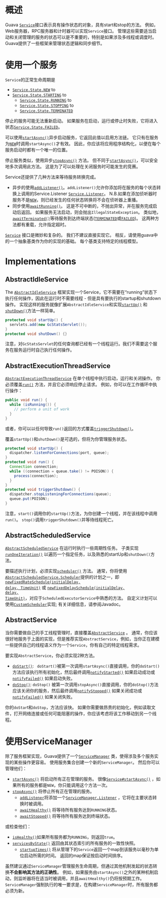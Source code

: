 # 概述
Guava <a href='http://google.github.io/guava/releases/snapshot/api/docs/com/google/common/util/concurrent/Service.html'><code>Service</code></a>接口表示具有操作状态的对象，具有start和stop的方法。 例如，Web服务器，RPC服务器和计时器可以实现`Service`接口。 管理这些需要适当启动和关闭管理的服务的状态可以是不重要的，特别是如果涉及多线程或调度时。 Guava提供了一些框架来管理状态逻辑和同步细节。

# 使用一个服务

`Service`的正常生命周期是

* <a href='http://google.github.io/guava/releases/snapshot/api/docs/com/google/common/util/concurrent/Service.State.html#NEW'><code>Service.State.NEW</code></a> to
* <a href='http://google.github.io/guava/releases/snapshot/api/docs/com/google/common/util/concurrent/Service.State.html#STARTING'><code>Service.State.STARTING</code></a> to
    * <a href='http://google.github.io/guava/releases/snapshot/api/docs/com/google/common/util/concurrent/Service.State.html#RUNNING'><code>Service.State.RUNNING</code></a> to
    * <a href='http://google.github.io/guava/releases/snapshot/api/docs/com/google/common/util/concurrent/Service.State.html#STOPPING'><code>Service.State.STOPPING</code></a> to
    * <a href='http://google.github.io/guava/releases/snapshot/api/docs/com/google/common/util/concurrent/Service.State.html#TERMINATED'><code>Service.State.TERMINATED</code></a>

停止的服务可能无法重新启动。 如果服务在启动，运行或停止时失败，它将进入状态<a href='http://google.github.io/guava/releases/snapshot/api/docs/com/google/common/util/concurrent/Service.State.html#FAILED'><code>Service.State.FAILED</code></a>。

可以使用<a href='http://google.github.io/guava/releases/snapshot/api/docs/com/google/common/util/concurrent/Service.html#startAsync()'><code>startAsync()</code></a>异步启动服务，它返回此值以启用方法链。 它只有在服务为<a href='http://google.github.io/guava/releases/snapshot/api/docs/com/google/common/util/concurrent/Service.State.html#NEW'><code>NEW</code></a>时调用`startAsync()`才有效。 因此，你应该将应用程序结构化，以便在每个服务启动时都有一个唯一的位置。 

停止服务类似，使用异步<a href='http://google.github.io/guava/releases/snapshot/api/docs/com/google/common/util/concurrent/Service.html#stopAsync()'><code>stopAsync()</code></a> 方法。 但不同于<a href='http://google.github.io/guava/releases/snapshot/api/docs/com/google/common/util/concurrent/Service.html#startAsync()'><code>startAsync()</code></a>，可以安全地多次调用此方法。 这是为了可以处理在关闭服务时可能发生的竞赛。

Service还提供了几种方法来等待服务转换完成。
* 异步的使用<a href='http://google.github.io/guava/releases/snapshot/api/docs/com/google/common/util/concurrent/Service.html#addListener()'><code>addListener()</code></a>。`addListener()`允许你添加将在服务的每个状态转换上调用的Service.Listener <a href='http://google.github.io/guava/releases/snapshot/api/docs/com/google/common/util/concurrent/Service.Listener.html'><code>Service.Listener</code></a>。 N.B.如果在添加侦听器时服务不是<a href='http://google.github.io/guava/releases/snapshot/api/docs/com/google/common/util/concurrent/Service.State.html#NEW'><code>NEW</code></a>，则已经发生的任何状态转换将不会在侦听器上重播。
* 同步使用<a href='http://google.github.io/guava/releases/snapshot/api/docs/com/google/common/util/concurrent/Service.html#awaitRunning()'><code>awaitRunning()</code></a>。 这是不可中断的，不抛出异常，并在服务完成启动后返回。 如果服务无法启动，则会抛出`IllegalStateException`。 类似地，<a href='http://google.github.io/guava/releases/snapshot/api/docs/com/google/common/util/concurrent/Service.html#awaitTerminated()'><code>awaitTerminated()</code></a>等待服务到达终端状态(<a href='http://google.github.io/guava/releases/snapshot/api/docs/com/google/common/util/concurrent/Service.State.html#TERMINATED'><code>TERMINATED</code></a>或<a href='http://google.github.io/guava/releases/snapshot/api/docs/com/google/common/util/concurrent/Service.State.html#FAILED'><code>FAILED</code></a>)。 这两种方法都有重载，允许指定超时。 

<a href='http://google.github.io/guava/releases/snapshot/api/docs/com/google/common/util/concurrent/Service.html'><code>Service</code></a> 接口是微妙和复杂的。 我们不建议直接实现它。 相反，请使用guava中的一个抽象基类作为你的实现的基础。 每个基类支持特定的线程模型。

# Implementations
## AbstractIdleService
The <a href='http://google.github.io/guava/releases/snapshot/api/docs/com/google/common/util/concurrent/AbstractIdleService.html'><code>AbstractIdleService</code></a> 框架实现一个Service，它不需要在“running”状态下执行任何操作，因此在运行时不需要线程 - 但是具有要执行的startup和shutdown操作。 实现这样的服务就像扩展`AbstractIdleService`和实现<a href='http://google.github.io/guava/releases/snapshot/api/docs/com/google/common/util/concurrent/AbstractIdleService.html#startUp()'><code>startUp()</code></a> 和 <a href='http://google.github.io/guava/releases/snapshot/api/docs/com/google/common/util/concurrent/AbstractIdleService.html#shutDown()'><code>shutDown()</code></a>方法一样简单。 

```java
protected void startUp() {
  servlets.add(new GcStatsServlet());
}
protected void shutDown() {}
```

注意，对`GcStatsServlet`的任何查询都已经有一个线程运行。我们不需要这个服务在服务运行时自己执行任何操作。

## AbstractExecutionThreadService
<a href='http://google.github.io/guava/releases/snapshot/api/docs/com/google/common/util/concurrent/AbstractExecutionThreadService.html'><code>AbstractExecutionThreadService</code></a> 在单个线程中执行启动，运行和关闭操作。 你必须覆盖<a href='http://google.github.io/guava/releases/snapshot/api/docs/com/google/common/util/concurrent/AbstractExecutionThreadService.html#run()'><code>run()</code></a> 方法，并且它必须响应停止请求。 例如，你可以在工作循环中执行操作：

```java
public void run() {
  while (isRunning()) {
    // perform a unit of work
  }
}
```

或者，你可以以任何导致`run()`返回的方式覆盖<a href='http://google.github.io/guava/releases/snapshot/api/docs/com/google/common/util/concurrent/AbstractExecutionThreadService.html#triggerShutdown()'><code>triggerShutdown()</code></a>。

覆盖`startUp()`和`shutDown()`是可选的，但将为你管理服务状态。

```java
protected void startUp() {
  dispatcher.listenForConnections(port, queue);
}
protected void run() {
  Connection connection;
  while ((connection = queue.take() != POISON)) {
    process(connection);
  }
}
protected void triggerShutdown() {
  dispatcher.stopListeningForConnections(queue);
  queue.put(POISON);
}
```

注意，`start()`调用你的`startUp()`方法，为你创建一个线程，并在该线程中调用`run()`。 `stop()`调用`triggerShutdown()`并等待线程死亡。

## AbstractScheduledService
<a href='http://google.github.io/guava/releases/snapshot/api/docs/com/google/common/util/concurrent/AbstractScheduledService.html'><code>AbstractScheduledService</code></a> 在运行时执行一些周期性任务。 子类实现<a href='http://google.github.io/guava/releases/snapshot/api/docs/com/google/common/util/concurrent/AbstractScheduledService.html#runOneIteration()'><code>runOneIteration()</code></a> 以遍历一个指定任务，以及熟悉的startUp和`shutDown()`方法。

要描述执行计划，必须实现<a href='http://google.github.io/guava/releases/snapshot/api/docs/com/google/common/util/concurrent/AbstractScheduledService.html#scheduler()'><code>scheduler()</code></a> 方法。 通常，你将使用<a href='http://google.github.io/guava/releases/snapshot/api/docs/com/google/common/util/concurrent/AbstractScheduledService.Scheduler.html'><code>AbstractScheduledService.Scheduler</code></a>提供的计划之一，即<a href='http://google.github.io/guava/releases/snapshot/api/docs/com/google/common/util/concurrent/AbstractScheduledService.Scheduler.html#newFixedRateSchedule(long, long, java.util.concurrent.TimeUnit)'><code>newFixedRateSchedule(initialDelay, delay, TimeUnit)</code></a> 或 <a href='http://google.github.io/guava/releases/snapshot/api/docs/com/google/common/util/concurrent/AbstractScheduledService.Scheduler.html#newFixedDelaySchedule(long, long, java.util.concurrent.TimeUnit)'><code>newFixedDelaySchedule(initialDelay, delay, TimeUnit)</code></a>，对应于`ScheduledExecutorService`中熟悉的方法。 自定义计划可以使用<a href='http://google.github.io/guava/releases/snapshot/api/docs/com/google/common/util/concurrent/AbstractScheduledService.CustomScheduler.html'><code>CustomScheduler</code></a>实现; 有关详细信息，请参阅Javadoc。

## AbstractService
当你需要做自己的手工线程管理时，直接覆盖<a href='http://google.github.io/guava/releases/snapshot/api/docs/com/google/common/util/concurrent/AbstractService.html'><code>AbstractService</code></a> 。 通常，你应该很好地服务于上面的实现，但是推荐实现`AbstractService`，例如，当你正在建模一些提供自己的线程语义作为一个`Service`，你有自己的特定线程需求。 

要实现`AbstractService`，你必须实现2种方法。
* <a href='http://google.github.io/guava/releases/snapshot/api/docs/com/google/common/util/concurrent/AbstractService.html#doStart()'><code>doStart()</code></a>: ` doStart()`被第一次调用`startAsync()`直接调用，你的`doStart()`方法应该执行所有初始化，然后最终调用<a href='http://google.github.io/guava/releases/snapshot/api/docs/com/google/common/util/concurrent/AbstractService.html#notifyStarted()'><code>notifyStarted()</code></a> 如果启动成功或<a href='http://google.github.io/guava/releases/snapshot/api/docs/com/google/common/util/concurrent/AbstractService.html#notifyFailed(java.lang.Throwable)'><code>notifyFailed()</code></a> 如果启动失败。
* <a href='http://google.github.io/guava/releases/snapshot/api/docs/com/google/common/util/concurrent/AbstractService.html#doStop()'><code>doStop()</code></a>:  `doStop()` 被第一次调用`stopAsync()`直接调用，你的`doStop()`方法应该关闭你的服务，然后最终调用<a href='http://google.github.io/guava/releases/snapshot/api/docs/com/google/common/util/concurrent/AbstractService.html#notifyStopped()'><code>notifyStopped()</code></a> 如果关闭成功或<a href='http://google.github.io/guava/releases/snapshot/api/docs/com/google/common/util/concurrent/AbstractService.html#notifyFailed(java.lang.Throwable)'><code>notifyFailed()</code></a> 如果关闭失败。

你的`doStar`t和`doStop`，方法应该快。 如果你需要做昂贵的初始化，例如读取文件，打开网络连接或任何可能阻塞的操作，你应该考虑将该工作移动到另一个线程。

# 使用ServiceManager

除了服务框架实现，Guava提供了一个<a href='http://google.github.io/guava/releases/snapshot/api/docs/com/google/common/util/concurrent/ServiceManager.html'><code>ServiceManager</code></a> 类，使得涉及多个服务实现的某些操作更容易。 使用服务集合创建一个新的`ServiceManager`。 然后你可以管理他们：

* <a href='http://google.github.io/guava/releases/snapshot/api/docs/com/google/common/util/concurrent/ServiceManager.html#startAsync()'><code>startAsync()</code></a> 将启动所有正在管理的服务。 很像<a href='http://google.github.io/guava/releases/snapshot/api/docs/com/google/common/util/concurrent/Service.html#startAsync()'><code>Service#startAsync()</code></a> ，如果所有的服务都是`NEW`，你只能调用这个方法一次。
* <a href='http://google.github.io/guava/releases/snapshot/api/docs/com/google/common/util/concurrent/ServiceManager.html#stopAsync()'><code>stopAsync()</code></a> 将停止所有正在管理的服务。
    * <a href='http://google.github.io/guava/releases/snapshot/api/docs/com/google/common/util/concurrent/ServiceManager.html#addListener(com.google.common.util.concurrent.ServiceManager.Listener, java.util.concurrent.Executor)'><code>addListener</code></a>将添加一个<a href='http://google.github.io/guava/releases/snapshot/api/docs/com/google/common/util/concurrent/ServiceManager.Listener.html'><code>ServiceManager.Listener</code></a> ，它将在主要状态转换时被调用。
    * <a href='http://google.github.io/guava/releases/snapshot/api/docs/com/google/common/util/concurrent/ServiceManager.html#awaitHealthy()'><code>awaitHealthy()</code></a> 将等待所有服务达到`RUNNING`状态。
    * <a href='http://google.github.io/guava/releases/snapshot/api/docs/com/google/common/util/concurrent/ServiceManager.html#awaitStopped()'><code>awaitStopped()</code></a> 将等待所有服务达到终端状态。

或检查他们：
* <a href='http://google.github.io/guava/releases/snapshot/api/docs/com/google/common/util/concurrent/ServiceManager.html#isHealthy()'><code>isHealthy()</code></a>如果所有服务都为`RUNNING`，则返回`true`。
* <a href='http://google.github.io/guava/releases/snapshot/api/docs/com/google/common/util/concurrent/ServiceManager.html#servicesByState()'><code>servicesByState()</code></a> 返回由其状态索引的所有服务的一致性快照。
    * <a href='http://google.github.io/guava/releases/snapshot/api/docs/com/google/common/util/concurrent/ServiceManager.html#startupTimes()'><code>startupTimes()</code></a> 将从管理下的`Service`返回一个map到该服务以毫秒为单位启动所需的时间。 返回的map保证按启动时间排序。

虽然建议通过`ServiceManager`管理服务生命周期，但通过其他机制发起的状态转换**不会影响其方法的正确性**。 例如，如果服务由`startAsync()`之外的某种机制启动，则监听器将在适当时被调用，并且`awaitHealthy()`仍将按预期工作。 `ServiceManager`强制执行的唯一要求是，在构建`ServiceManager`时，所有服务都必须为新。

